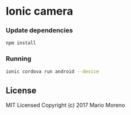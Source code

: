 # Ionic camera
  

### Update dependencies

```bash
npm install
```

### Running 

```bash
ionic cordova run android --device
```

## License

MIT Licensed
Copyright (c) 2017 Mario Moreno

